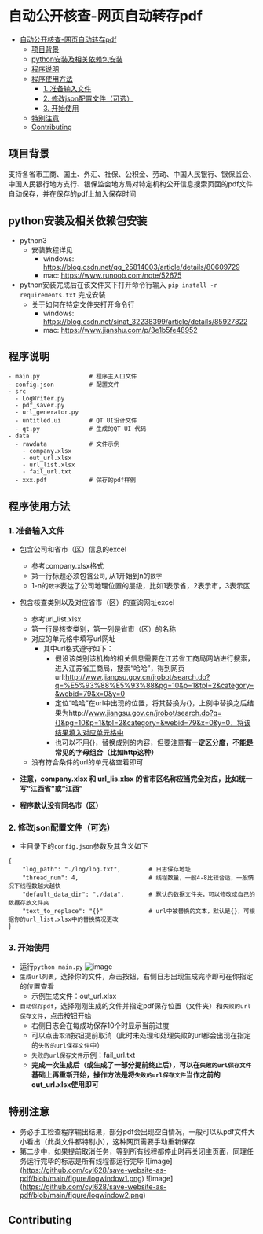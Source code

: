 # 自动公开核查-网页自动转存pdf
- [自动公开核查-网页自动转存pdf](#自动公开核查-网页自动转存pdf)
  - [项目背景](#项目背景)
  - [python安装及相关依赖包安装](#python安装及相关依赖包安装)
  - [程序说明](#程序说明)
  - [程序使用方法](#程序使用方法)
    - [1. 准备输入文件](#1-准备输入文件)
    - [2. 修改json配置文件（可选）](#2-修改json配置文件可选)
    - [3. 开始使用](#3-开始使用)
  - [特别注意](#特别注意)
  - [Contributing](#contributing)

## 项目背景
支持各省市工商、国土、外汇、社保、公积金、劳动、中国人民银行、银保监会、中国人民银行地方支行、银保监会地方局对特定机构公开信息搜索页面的pdf文件自动保存，并在保存的pdf上加入保存时间

## python安装及相关依赖包安装
- python3
  - 安装教程详见 
    - windows: https://blog.csdn.net/qq_25814003/article/details/80609729
    - mac: https://www.runoob.com/note/52675
- python安装完成后在该文件夹下打开命令行输入 `pip install -r requirements.txt` 完成安装
  - 关于如何在特定文件夹打开命令行
    - windows: https://blog.csdn.net/sinat_32238399/article/details/85927822
    - mac: https://www.jianshu.com/p/3e1b5fe48952

## 程序说明
```
- main.py              # 程序主入口文件
- config.json          # 配置文件
- src
  - LogWriter.py
  - pdf_saver.py
  - url_generator.py
  - untitled.ui        # QT UI设计文件
  - qt.py              # 生成的QT UI 代码
- data
  - rawdata            # 文件示例
    - company.xlsx
    - out_url.xlsx
    - url_list.xlsx
    - fail_url.txt
  - xxx.pdf            # 保存的pdf样例
```

## 程序使用方法
### 1. 准备输入文件
- 包含公司和省市（区）信息的excel
  - 参考company.xlsx格式
  - 第一行标题必须包含`公司`, 从1开始到n的`数字`
  - 1-n的`数字`表达了公司地理位置的层级，比如1表示省，2表示市，3表示区

- 包含核查类别以及对应省市（区）的查询网址excel
  - 参考url_list.xlsx
  - 第一行是核查类别，第一列是省市（区）的名称
  - 对应的单元格中填写url网址
    - 其中url格式遵守如下：
      - 假设该类别该机构的相关信息需要在江苏省工商局网站进行搜索，进入江苏省工商局，搜索“哈哈”，得到网页url:http://www.jiangsu.gov.cn/jrobot/search.do?q=%E5%93%88%E5%93%88&pg=10&p=1&tpl=2&category=&webid=79&x=0&y=0
      - 定位“哈哈”在url中出现的位置，将其替换为{}，上例中替换之后结果为http://www.jiangsu.gov.cn/jrobot/search.do?q={}&pg=10&p=1&tpl=2&category=&webid=79&x=0&y=0，将该结果填入对应单元格中
      - 也可以不用{}，替换成别的内容，但要注意**有一定区分度，不能是常见的字母组合（比如http这种）**
  - 没有符合条件的url的单元格空着即可
- **注意，company.xlsx 和 url_lis.xlsx 的省市区名称应当完全对应，比如统一写“江西省”或“江西”**
- **程序默认没有同名市（区）**

### 2. 修改json配置文件（可选）
- 主目录下的`config.json`参数及其含义如下
```
{
    "log_path": "./log/log.txt",        # 日志保存地址
    "thread_num": 4,                    # 线程数量，一般4-8比较合适，一般情况下线程数越大越快
    "default_data_dir": "./data",       # 默认的数据文件夹，可以修改成自己的数据存放文件夹
    "text_to_replace": "{}"             # url中被替换的文本，默认是{}，可根据你的url_list.xlsx中的替换情况更改
}
```

### 3. 开始使用
- 运行`python main.py`
![image](https://github.com/cyl628/save-website-as-pdf/blob/main/figure/mainwindow.png)
- `生成url列表`，选择你的文件，点击按钮，右侧日志出现生成完毕即可在你指定的位置查看
  - 示例生成文件：out_url.xlsx
- `自动保存pdf`，选择刚刚生成的文件并指定pdf保存位置（文件夹）和`失败的url保存文件`，点击按钮开始
  - 右侧日志会在每成功保存10个时显示当前进度
  - 可以点击`取消`按钮提前取消（此时未处理和处理失败的url都会出现在指定的`失败的url保存文件`中）
  - `失败的url保存文件`示例：fail_url.txt
  - **完成一次生成后（或生成了一部分提前终止后），可以在`失败的url保存文件`基础上再重新开始，操作方法是将`失败的url保存文件`当作之前的out_url.xlsx使用即可**

## 特别注意
- 务必手工检查程序输出结果，部分pdf会出现空白情况，一般可以从pdf文件大小看出（此类文件都特别小），这种网页需要手动重新保存
- 第二步中，如果提前取消任务，等到所有线程都停止时再关闭主页面，同理任务运行完毕的标志是所有线程都运行完毕
![image] (https://github.com/cyl628/save-website-as-pdf/blob/main/figure/logwindow1.png)
![image] (https://github.com/cyl628/save-website-as-pdf/blob/main/figure/logwindow2.png)

## Contributing
